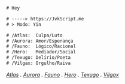 ```diff
# Hey

# -----> https://JvkScript.me
# > Modo: Yin

# /Atlas:  Culpa/Luto
# /Aurora: Amor/Esperança
# /Fauno:  Lógico/Racional
# /Hero:   Mediador/Social
# /Texugo: Delírio/Poeta
# /Vilgax: Orgulho/Raiva
```

_[Atlas](https://jvkScript.me/atlas) . [Aurora](https://jvkScript.me/aurora) . [Fauno](https://jvkScript.me/fauno) . [Hero](https://jvkScript.me/hero) . [Texugo](https://jvkScript.me/texugo) . [Vilgax](https://jvkScript.me/vilgax)_
